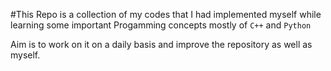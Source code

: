 #This Repo is a collection of my codes that I had implemented myself while learning some important Progamming concepts mostly of `C++` and `Python`

Aim is to work on it on a daily basis and improve the repository as well as myself.